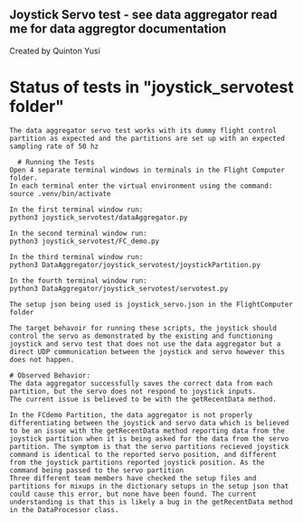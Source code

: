 ## Joystick Servo test - see data aggregator read me for data aggregtor documentation
Created by Quinton Yusi

# Status of tests in "joystick_servotest folder"
    The data aggregator servo test works with its dummy flight control partition as expected and the partitions are set up with an expected sampling rate of 50 hz 
  
      # Running the Tests
    Open 4 separate terminal windows in terminals in the Flight Computer folder. 
    In each terminal enter the virtual environment using the command: 
    source .venv/bin/activate
    
    In the first terminal window run: 
    python3 joystick_servotest/dataAggregator.py
    
    In the second terminal window run:
    python3 joystick_servotest/FC_demo.py

    In the third terminal window run: 
    python3 DataAggregator/joystick_servotest/joystickPartition.py

    In the fourth terminal window run:
    python3 DataAggregator/joystick_servotest/servotest.py     
    
    The setup json being used is joystick_servo.json in the FlightComputer folder 

    The target behavoir for running these scripts, the joystick should control the servo as demonstrated by the existing and functioning joystick and servo test that does not use the data aggregator but a direct UDP communication between the joystick and servo however this does not happen. 

    # Observed Behavior: 
    The data aggregator successfully saves the correct data from each partition, but the servo does not respond to joystick inputs.
    The current issue is believed to be with the getRecentData method.
     
    In the FCdemo Partition, the data aggregator is not properly differentiating between the joystick and servo data which is believed to be an issue with the getRecentData method reporting data from the joystick partition when it is being asked for the data from the servo partition. The symptom is that the servo partitions recieved joystick command is identical to the reported servo position, and different from the joystick partitions reported joystick position. As the command being passed to the servo partition
    Three different team members have checked the setup files and partitions for mixups in the dictionary setups in the setup json that could cause this error, but none have been found. The current understanding is that this is likely a bug in the getRecentData method in the DataProcessor class. 

